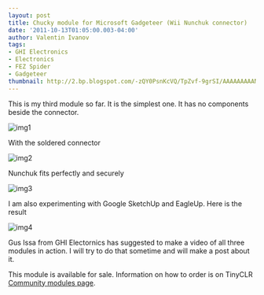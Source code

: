 ```yaml
---
layout: post
title: Chucky module for Microsoft Gadgeteer (Wii Nunchuk connector)
date: '2011-10-13T01:05:00.003-04:00'
author: Valentin Ivanov
tags:
- GHI Electronics
- Electronics
- FEZ Spider
- Gadgeteer
thumbnail: http://2.bp.blogspot.com/-zQY0PsnKcVQ/TpZvf-9grSI/AAAAAAAAANQ/6D0Y6RG6vp8/s72-c/IMG_3707.JPG
---
```

This is my third module so far. It is the simplest one. It has no components beside the connector.

![img1](https://2.bp.blogspot.com/-zQY0PsnKcVQ/TpZvf-9grSI/AAAAAAAAANQ/6D0Y6RG6vp8/s1600/IMG_3707.JPG)

With the soldered connector

![img2](https://2.bp.blogspot.com/-DaPAgqYepAI/TpZvxpWBwlI/AAAAAAAAANY/eQE6QTuwfGk/s1600/IMG_3709.JPG)

Nunchuk fits perfectly and securely

![img3](https://4.bp.blogspot.com/-2KNExcpUTWc/TpZwIActMYI/AAAAAAAAANg/H7IrX6IvWTY/s1600/IMG_3713.JPG)

I am also experimenting with Google SketchUp and EagleUp. Here is the result

![img4](https://2.bp.blogspot.com/-vWJTyu2YSP4/TpZwRk-2E7I/AAAAAAAAANo/gF8Rdz9BMsQ/s1600/Chucky.jpg)

Gus Issa from GHI Electornics has suggested to make a video of all three modules in action. I will try to do that sometime and will make a post about it.

This module is available for sale. Information on how to order is on TinyCLR [Community modules page](https://wiki.tinyclr.com/index.php?title=Community_Offers#Chucky_Module_v1.0).